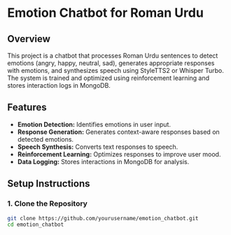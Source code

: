 # Emotion Chatbot for Roman Urdu

## Overview

This project is a chatbot that processes Roman Urdu sentences to detect emotions (angry, happy, neutral, sad), generates appropriate responses with emotions, and synthesizes speech using StyleTTS2 or Whisper Turbo. The system is trained and optimized using reinforcement learning and stores interaction logs in MongoDB.

## Features

- **Emotion Detection:** Identifies emotions in user input.
- **Response Generation:** Generates context-aware responses based on detected emotions.
- **Speech Synthesis:** Converts text responses to speech.
- **Reinforcement Learning:** Optimizes responses to improve user mood.
- **Data Logging:** Stores interactions in MongoDB for analysis.

## Setup Instructions

### 1. Clone the Repository

```bash
git clone https://github.com/yourusername/emotion_chatbot.git
cd emotion_chatbot
